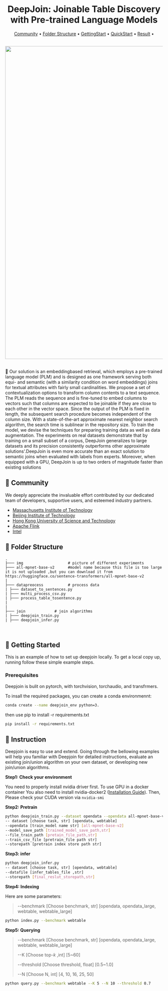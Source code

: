 <div align= "center">
    <h1> DeepJoin: Joinable Table Discovery with Pre-trained Language Models</h1>
</div>
<p align="center">
  <a href="#-community">Community</a> •
  <a href="#-struct">Folder Structure</a> •
  <a href="#-getstart">GettingStart</a> •
  <a href="#-quickstart">QuickStart</a> •
  <a href="#-result">Result</a> •
</p>




<br>

<div align="center">
<img src="img/deepjoin.jpg" width="1000px">
</div>
<br>

🌊  Our solution is an embeddingbased retrieval, which employs a pre-trained language model (PLM) and is designed as one framework serving both equi- and semantic (with a similarity condition on word embeddings) joins for textual attributes with fairly small cardinalities. We propose a set of contextualization options to transform column contents to a text sequence. The PLM reads the sequence and is fine-tuned to embed columns to vectors such that columns are expected to be joinable if they are close to each other in the vector space. Since the output of the PLM is fixed in length, the subsequent search procedure becomes independent of the column size. With a state-of-the-art approximate nearest neighbor search algorithm, the search time is sublinear in the repository size. To train the model, we devise the techniques for preparing training data as well as data augmentation. The experiments on real datasets demonstrate that by training on a small subset of a corpus, DeepJoin generalizes to large datasets and its precision consistently outperforms other approximate solutions'.DeepJoin is even more accurate than an exact solution to semantic joins when evaluated with labels from experts. Moreover, when equipped with a GPU, DeepJoin is up to two orders of magnitude faster than existing solutions
<span id="-community"></span>

## 👫 Community

We deeply appreciate the invaluable effort contributed by our dedicated team of developers, supportive users, and esteemed industry partners.

- [Massachusetts Institute of Technology](https://www.mit.edu/)
- [Beijing Institute of Technology](https://english.bit.edu.cn/)
- [Hong Kong University of Science and Technology](https://www.hkust-gz.edu.cn/)
- [Apache Flink](https://flink.apache.org/)
- [Intel](https://www.intel.com/)

<span id="-struct"></span>

## 📧 Folder Structure



```
.
├─── img                    # picture of different experiments
├─── all-mpnet-base-v2      #model name because this file is too large  it is not uploaded ,but you can download it from    https://huggingface.co/sentence-transformers/all-mpnet-base-v2                     
| 
├─── datapreocess           # process data                
| ├─── dataset_to_sentences.py 
| ├─── multi_process_csv.py
| ├─── process_table_tosentence.py         
|   
| 
├─── join             # join algorithms               
| ├─── deepjoin_train.py
| ├─── deepjoin_infer.py
```

<br>



<span id="-getstart"></span>

## 🐳 Getting Started

This is an example of how to set up deepjoin locally. To get a local copy up, running follow these simple example steps.

### Prerequisites

Deepjoin is bulit on pytorch, with torchvision, torchaudio, and transfrmers.

To insall the required packages, you can create a conda environmennt:

```sh
conda create --name deepjoin_env python=3.
```

then use pip to install -r requirements.txt

```sh
pip install -r requirements.txt
```


<span id="-quickstart"></span>

## 🐠 Instruction

Deepjoin is easy to use and extend. Going through the bellowing examples will help you familiar with Deepjoin for detailed instructions, evaluate an existing join/union algorithm on your own dataset, or developing new join/union algorithms.

**Step1: Check your environment**

You need to properly install nvidia driver first. To use GPU in a docker container You also need to install nvidia-docker2 ([Installation Guide](https://docs.nvidia.com/datacenter/cloud-native/container-toolkit/install-guide.html#docker)). Then, Please check your CUDA version via `nvidia-smi`

**Step2: Pretrain**

```sh
python deepjoin_train.py --dataset opendata --opendata all-mpnet-base-v2 --model_save_path /deepjoin/model/output  
-- dataset [choose task, str] [opendata, webtable]
--opendata [train_model name str] [all-mpnet-base-v2]
--model_save_path [trained_model_save_path,str]
--file_train_path [pretain_file_path,str]
--train_csv_file [pretrain_file path str]
--storepath [pretrain index store path str]
```

**Step3: infer**

```sh
python deepjoin_infer.py 
-- dataset [choose task, str] [opendata, webtable]
--datafile [infer_tables_file ,str]
--storepath [final_reslut_storepath,str]
```

**Step4: Indexing**

Here are some parameters:

> --benchmark [Choose benchmark, str] [opendata, opendata_large, webtable, webtable_large]

```sh
python index.py --benchmark webtable
```

**Step5: Querying**

> --benchmark [Choose benchmark, str] [opendata, opendata_large, webtable, webtable_large]
>
> --K [Choose top-*k* ,int] [5~60]
>
> --threshold [Choose threshold, float] [0.5~1.0]
>
> --N [Choose N, int] [4, 10, 16, 25, 50]

```sh
python query.py --benchmark webtable --K 5 --N 10 --threshold 0.7
```

<br>
